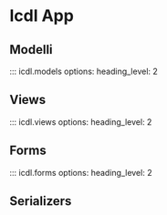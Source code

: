 # Icdl App

## Modelli

::: icdl.models
    options:
      heading_level: 2

## Views

::: icdl.views
    options:
      heading_level: 2

## Forms 

::: icdl.forms
    options:
      heading_level: 2

## Serializers 
<!-- 
::: icdl.serializers
    options:
      heading_level: 2 -->
